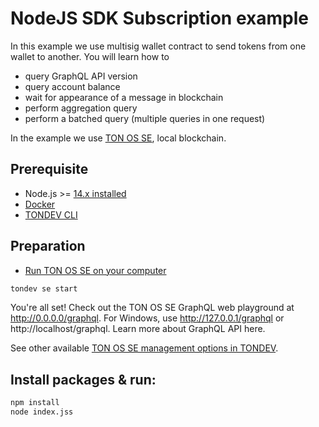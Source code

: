 # NodeJS SDK Subscription example

In this example we use multisig wallet contract to send tokens from one wallet to another. You will learn how to 
- query GraphQL API version
- query account balance
- wait for appearance of a message in blockchain
- perform aggregation query
- perform a batched query (multiple queries in one request)

In the example we use [TON OS SE](https://docs.ton.dev/86757ecb2/p/19d886-ton-os-se), local blockchain.

## Prerequisite

* Node.js >= [14.x installed](https://nodejs.org)
* [Docker](https://docs.docker.com/desktop/#download-and-install)
* [TONDEV CLI](https://docs.ton.dev/86757ecb2/p/179e51-tondev)


## Preparation

* [Run TON OS SE on your computer](https://docs.ton.dev/86757ecb2/p/19d886-ton-os-se) 

```sh
tondev se start
```

You're all set! Check out the TON OS SE GraphQL web playground at http://0.0.0.0/graphql. For Windows, use http://127.0.0.1/graphql or http://localhost/graphql. Learn more about GraphQL API here.

See other available [TON OS SE management options in TONDEV](https://docs.ton.dev/86757ecb2/v/0/p/54722f-ton-os-se).

## Install packages & run:

```sh
npm install
node index.jss
```
